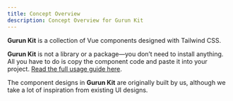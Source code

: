 ```yaml
---
title: Concept Overview  
description: Concept Overview for Gurun Kit  
---
```


**Gurun Kit** is a collection of Vue components designed with Tailwind CSS.

**Gurun Kit** is not a library or a package—you don’t need to install anything. All you have to do is copy the component code and paste it into your project. [Read the full usage guide here](/getting-started/usage-guide).

The component designs in **Gurun Kit** are originally built by us, although we take a lot of inspiration from existing UI designs.
